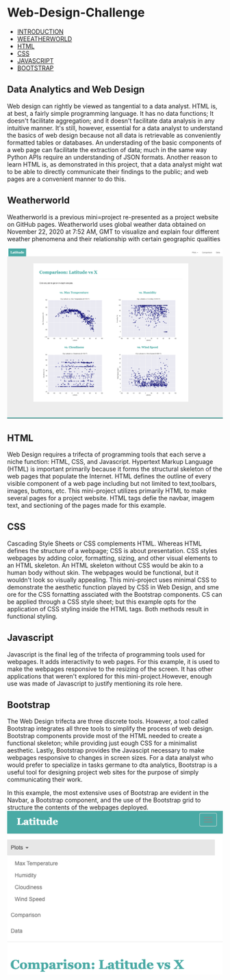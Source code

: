 # Web-Design-Challenge

* [INTRODUCTION](#data-analytics-and-web-design)
* [WEEATHERWORLD](#weatherworld)
* [HTML](#html)
* [CSS](#css)
* [JAVASCRIPT](#javascript)
* [BOOTSTRAP](#bootstrap)

## Data Analytics and Web Design
Web design can rightly be viewed as tangential to a data analyst. HTML is, at best, a fairly simple programming language. It has no data functions; It doesn't facilitate aggregation; and it doesn't facilitate data analysis in any intuitive manner. It's still, however, essential for a data analyst to understand the basics of web design because not all data is retrievable as conveniently formatted tables or databases. An understading of the basic components of a web page can facilitate the extraction of data; much in the same way  Python APIs require an understanding of JSON formats. 
Another reason to learn HTML is, as demonstrated in this project, that a data analyst might wat to be able to directly communicate their findings to the public; and web pages are a convenient manner to do this. 

## Weatherworld
Weatherworld is a previous mini=project re-presented as a project website on GitHub pages. Weatherworld uses global weather data obtained on November 22, 2020
 at 7:52 AM, GMT to visualize and explain four different weather phenomena and their relationship with certain geographic qualities
 
 ![](Images/comparison-lg.png)
 
## HTML
Web Design requires a trifecta of programming tools that each serve a niche function: HTML, CSS, and Javascript. Hypertext Markup Language (HTML)  is important primarily because it forms the structural skeleton of the web pages that populate the Internet. HTML defines the outline of every visible component of a web page including but not limited to text,toolbars, images, buttons, etc. This mini-project utilizes primarily HTML to make several pages for a project website. HTML tags defie the navbar, imagem text, and sectioning of the pages made for this example. 

## CSS
Cascading Style Sheets or CSS complements HTML. Whereas HTML defines the structure of a webpage; CSS is about presentation. CSS styles webpages by adding color, formatting, sizing, and other visual elements to an HTML skeleton. An HTML skeleton without CSS would be akin to a human body without skin. The webpages would be functional, but it wouldn't look so visually appealing. This mini-project uses minimal CSS to demonstrate the aesthetic function played by CSS in Web Design, and sme ore for the CSS fornatting assciated with the Bootstrap components. CS can be applied through a CSS style sheet; but this example opts for the application of CSS styling inside the HTML tags. Both methods result in functional styling.

## Javascript
Javascript is the final leg of the trifecta of programming tools used for webpages. It adds interactivity to web pages. For this example, it is used to make the webpages responsive to the resizing of the screen. It has other applications that weren't explored for this mini-project.However, enough use was made of Javascript to justify mentioning its role here. 

## Bootstrap
The Web Design trifecta are three discrete tools. However, a tool called Bootstrap integrates all three tools to simplify the process of web design. Bootstrap components provide most of the HTML needed to create a functional skeleton; while providing just eough CSS for a minimalist aesthetic. Lastly, Bootstrap provides the Javascipt necessary to make webpages responsive to changes in screen sizes. For a data analyst who would prefer to specialize in tasks germane to dta analytics, Bootstrap is a useful tool  for designing project web sites for the purpose of simply communicating their work. 

In this example, the most extensive uses of Bootstrap are evident in the Navbar, a Bootstrap component, and the use of the Bootstrap grid to structure the contents of the webpages deployed. 
![](Images/nav-sm.png)
